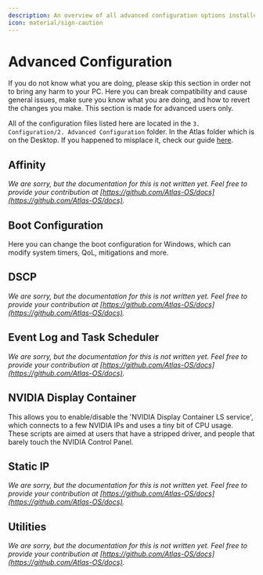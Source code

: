 ```yaml
---
description: An overview of all advanced configuration options installed by the AtlasOS playbook
icon: material/sign-caution
---
```


# Advanced Configuration

If you do not know what you are doing, please skip this section in order not to bring any harm to your PC.
Here you can break compatibility and cause general issues, make sure you know what you are doing, and how to revert the changes you make. 
This section is made for advanced users only.

All of the configuration files listed here are located in the `3. Configuration/2. Advanced Configuration` folder. In the Atlas folder which is on the Desktop. If you happened to misplace it, check our guide [here](/troubleshooting/common-issues/atlas-folder-missing).

## Affinity

*We are sorry, but the documentation for this is not written yet. Feel free to provide your contribution at [https://github.com/Atlas-OS/docs](https://github.com/Atlas-OS/docs).*

## Boot Configuration

Here you can change the boot configuration for Windows, which can modify system timers, QoL, mitigations and more.

## DSCP

*We are sorry, but the documentation for this is not written yet. Feel free to provide your contribution at [https://github.com/Atlas-OS/docs](https://github.com/Atlas-OS/docs).*

## Event Log and Task Scheduler

*We are sorry, but the documentation for this is not written yet. Feel free to provide your contribution at [https://github.com/Atlas-OS/docs](https://github.com/Atlas-OS/docs).*

## NVIDIA Display Container

This allows you to enable/disable the 'NVIDIA Display Container LS service', which connects to a few NVIDIA IPs and uses a tiny bit of CPU usage.
These scripts are aimed at users that have a stripped driver, and people that barely touch the NVIDIA Control Panel.

## Static IP

*We are sorry, but the documentation for this is not written yet. Feel free to provide your contribution at [https://github.com/Atlas-OS/docs](https://github.com/Atlas-OS/docs).*

## Utilities

*We are sorry, but the documentation for this is not written yet. Feel free to provide your contribution at [https://github.com/Atlas-OS/docs](https://github.com/Atlas-OS/docs).*
